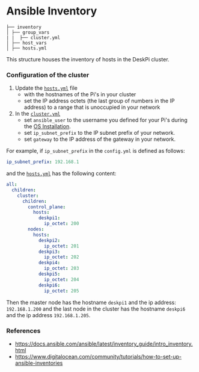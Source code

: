 # Ansible Inventory

```
├── inventory
│ ├── group_vars
| |  ├── cluster.yml
│ ├── host_vars
│ ├── hosts.yml
```
This structure houses the inventory of hosts in the DeskPi cluster.

### Configuration of the cluster

1. Update the [`hosts.yml`](./hosts.yml) file
    - with the hostnames of the Pi's in your cluster
    - set the IP address octets (the last group of numbers in the IP address) to a range that is unoccupied in your network
2. In the [`cluster.yml`](./group_vars/cluster.yml)
    - set `ansible_user` to the username you defined for your Pi's during the [OS Installation](../README.md#step-2--install-the-os).
   - set `ip_subnet_prefix` to the IP subnet prefix of your network.
   - set `gateway` to the IP address of the gateway in your network.

For example, if `ip_subnet_prefix` in the `config.yml` is defined as follows:

```yaml
ip_subnet_prefix: 192.168.1   
```

and the [`hosts.yml`](./hosts.yml) has the following content:

```yaml
all:
  children:
    cluster:
      children:
        control_plane:
          hosts:
            deskpi1:
              ip_octet: 200
        nodes:
          hosts:
            deskpi2:
              ip_octet: 201
            deskpi3:
              ip_octet: 202
            deskpi4:
              ip_octet: 203
            deskpi5:
              ip_octet: 204
            deskpi6:
              ip_octet: 205
```

Then the master node has the hostname `deskpi1` and the ip address: `192.168.1.200` and the last node in the cluster has the hostname `deskpi6` and the ip address `192.168.1.205`.

### References

- https://docs.ansible.com/ansible/latest/inventory_guide/intro_inventory.html
- https://www.digitalocean.com/community/tutorials/how-to-set-up-ansible-inventories